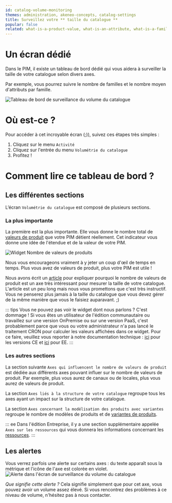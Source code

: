```yaml
---
id: catalog-volume-monitoring
themes: administration, akeneo-concepts, catalog-settings
title: Surveillez votre ** taille du catalogue **
popular: false
related: what-is-a-product-value, what-is-an-attribute, what-is-a-family, what-is-a-channel, what-is-a-locale, what-is-a-category
---
```


# Un écran dédié

Dans le PIM, il existe un tableau de bord dédié qui vous aidera à surveiller la taille de votre catalogue selon divers axes.

Par exemple, vous pourrez suivre le nombre de familles et le nombre moyen d'attributs par famille.

![Tableau de bord de surveillance du volume du catalogue](Activity_CatalogVolumeMonitoring_fr.png)

# Où est-ce ?

Pour accéder à cet incroyable écran (;)), suivez ces étapes très simples :
1. Cliquez sur le menu `Activité`
1. Cliquez sur l'entrée du menu `Volumétrie du catalogue`
1. Profitez !

# Comment lire ce tableau de bord ?

## Les différentes sections

L’écran `Volumétrie du catalogue` est composé de plusieurs sections.

### La plus importante

La première est la plus importante. Elle vous donne le nombre total de [valeurs de produit](what-is-a-product-value.html) que votre PIM détient réellement. Cet indicateur vous donne une idée de l'étendue et de la valeur de votre PIM.

![Widget Nombre de valeurs de produits](Activity_CatalogVolumeMonitoring_PvWidget_fr.png)

Nous vous encourageons vraiment à y jeter un coup d'œil de temps en temps. Plus vous avez de valeurs de produit, plus votre PIM est utile !

Nous avons écrit un [article](https://medium.com/akeneo-labs/because-your-product-catalog-typology-matters-e1a9af4c33e0) pour expliquer pourquoi le nombre de valeurs de produit est un axe très intéressant pour mesurer la taille de votre catalogue. L'article est un peu long mais nous vous promettons que c'est très instructif. Vous ne penserez plus jamais à la taille du catalogue que vous devez gérer de la même manière que vous le faisiez auparavant. ;)

::: tips
Vous ne pouvez pas voir le widget dont nous parlons ? C'est dommage !
Si vous êtes un utilisateur de l'édition communautaire ou travaillez sur une version OnPremise ou sur une version PaaS, c'est probablement parce que vous ou votre administrateur n'a pas lancé le traitement CRON pour calculer les valeurs affichées dans ce widget.
Pour ce faire, veuillez vous reporter à notre documentation technique : [ici](https://docs.akeneo.com/latest/install_pim/manual/installation_ce_archive.html#configuring-tasks-via-crontab) pour les versions CE et [ici](https://docs.akeneo.com/latest/install_pim/manual/installation_ee_archive.html#configuring-tasks-via-crontab) pour EE.
:::

### Les autres sections

La section suivante `Axes qui influencent le nombre de valeurs de produit` est dédiée aux différents axes pouvant influer sur le nombre de valeurs de produit.
Par exemple, plus vous aurez de canaux ou de locales, plus vous aurez de valeurs de produit.

La section `Axes liés à la structure de votre catalogue` regroupe tous les axes ayant un impact sur la structure de votre catalogue.

La section `Axes concernant la modélisation des produits avec variantes` regroupe le nombre de modèles de produits et de [variantes de produits](what-about-products-variants.html).

::: ee
Dans l'édition Entreprise, il y a une section supplémentaire appelée `Axes sur les ressources` qui vous donnera les informations concernant les [ressources](work-with-assets.html).
:::

## Les alertes

Vous verrez parfois une alerte sur certains axes : du texte apparaît sous la métrique et l'icône de l'axe est colorée en violet.
![Alerte dans l'écran de surveillance du volume du catalogue](Activity_CatalogVolumeMonitoring_Alert_fr.png)

_Que signifie cette alerte ?_
Cela signifie simplement que pour cet axe, vous pouvez avoir un volume assez élevé. Si vous rencontrez des problèmes à ce niveau de volume, n'hésitez pas à nous contacter.

